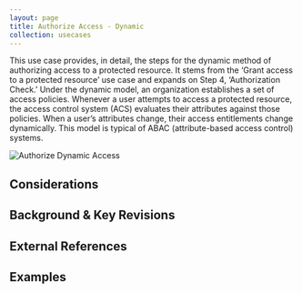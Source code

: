 ```yaml
---
layout: page
title: Authorize Access - Dynamic
collection: usecases
---
```

This use case provides, in detail, the steps for the dynamic method of authorizing access to a protected resource. It stems from the ‘Grant access to a protected resource’ use case and expands on Step 4, ‘Authorization Check.’
Under the dynamic model, an organization establishes a set of access policies.  Whenever a user attempts to access a protected resource, the access control system (ACS) evaluates their attributes against those policies. When a user’s attributes change, their access entitlements change dynamically.
This model is typical of ABAC (attribute-based access control) systems.

![Authorize Dynamic Access](../../img/AuthorizeDynamic.png)

## Considerations

## Background & Key Revisions

## External References

## Examples
